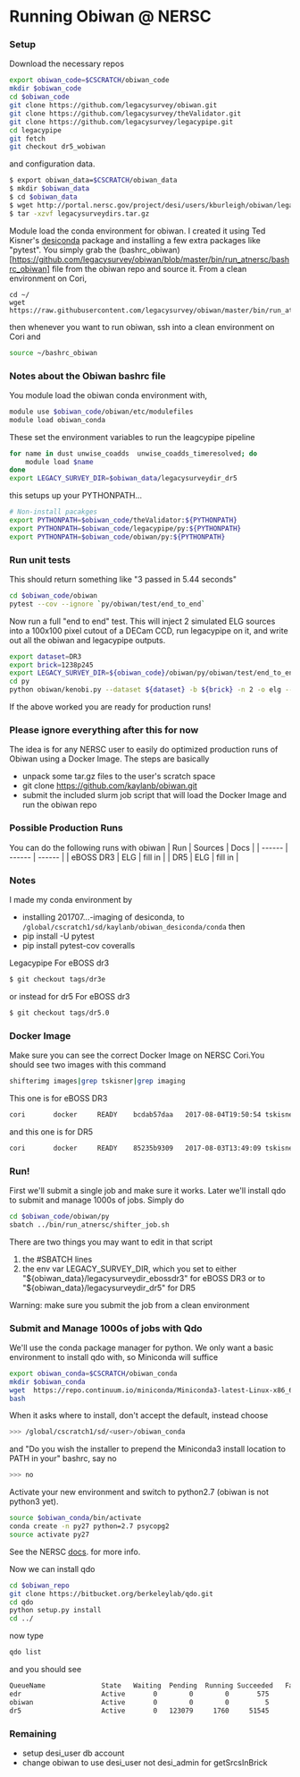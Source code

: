 # Running Obiwan @ NERSC

### Setup
Download the necessary repos
```sh
export obiwan_code=$CSCRATCH/obiwan_code
mkdir $obiwan_code
cd $obiwan_code
git clone https://github.com/legacysurvey/obiwan.git
git clone https://github.com/legacysurvey/theValidator.git
git clone https://github.com/legacysurvey/legacypipe.git
cd legacypipe
git fetch
git checkout dr5_wobiwan 
```

and configuration data.
```sh
$ export obiwan_data=$CSCRATCH/obiwan_data
$ mkdir $obiwan_data
$ cd $obiwan_data
$ wget http://portal.nersc.gov/project/desi/users/kburleigh/obiwan/legacysurveydirs.tar.gz
$ tar -xzvf legacysurveydirs.tar.gz 
```

Module load the conda environment for obiwan. I created it using Ted Kisner's [desiconda](https://github.com/desihub/desiconda.git) package and installing a few extra packages like "pytest". You simply grab the (bashrc_obiwan)[https://github.com/legacysurvey/obiwan/blob/master/bin/run_atnersc/bashrc_obiwan]
 file from the obiwan repo and source it. From a clean environment on Cori,
```
cd ~/
wget https://raw.githubusercontent.com/legacysurvey/obiwan/master/bin/run_atnersc/bashrc_obiwan
```
then whenever you want to run obiwan, ssh into a clean environment on Cori and
```sh
source ~/bashrc_obiwan
```

### Notes about the Obiwan bashrc file

You module load the obiwan conda environment with, 
```sh
module use $obiwan_code/obiwan/etc/modulefiles
module load obiwan_conda
```

These set the environment variables to run the leagcypipe pipeline
```sh
for name in dust unwise_coadds  unwise_coadds_timeresolved; do
    module load $name
done  
export LEGACY_SURVEY_DIR=$obiwan_data/legacysurveydir_dr5
```

this setups up your PYTHONPATH...
```sh
# Non-install pacakges
export PYTHONPATH=$obiwan_code/theValidator:${PYTHONPATH}
export PYTHONPATH=$obiwan_code/legacypipe/py:${PYTHONPATH}
export PYTHONPATH=$obiwan_code/obiwan/py:${PYTHONPATH}
```

### Run unit tests
This should return something like "3 passed in 5.44 seconds"
```sh
cd $obiwan_code/obiwan
pytest --cov --ignore `py/obiwan/test/end_to_end`
```

Now run a full "end to end" test. This will inject 2 simulated ELG sources into a 100x100 pixel cutout of a DECam CCD, run legacypipe on it, and write out all the obiwan and legacypipe outputs. 
```sh
export dataset=DR3
export brick=1238p245
export LEGACY_SURVEY_DIR=${obiwan_code}/obiwan/py/obiwan/test/end_to_end/legacypipedir_${brick}_dataset_${dataset}
cd py
python obiwan/kenobi.py --dataset ${dataset} -b ${brick} -n 2 -o elg --outdir ${dataset}_outdir --add_sim_noise
```
If the above worked you are ready for production runs!

### Please ignore everything after this for now

The idea is for any NERSC user to easily do optimized production runs of Obiwan using a Docker Image. The steps are basically
 - unpack some tar.gz files to the user's scratch space
 - git clone https://github.com/kaylanb/obiwan.git
 - submit the included slurm job script that will load the Docker Image and run the obiwan repo


### Possible Production Runs
You can do the following runs with obiwan
| Run | Sources | Docs |
| ------ | ------ | ------ |
| eBOSS DR3 | ELG | fill in |
| DR5 | ELG | fill in |

### Notes
I made my conda environment by 
* installing 201707...-imaging of desiconda, to 
`/global/cscratch1/sd/kaylanb/obiwan_desiconda/conda`
then
* pip install -U pytest
* pip install pytest-cov coveralls 

Legacypipe
For eBOSS dr3
```sh
$ git checkout tags/dr3e
```
or instead for dr5
For eBOSS dr3
```sh
$ git checkout tags/dr5.0
```




### Docker Image
Make sure you can see the correct Docker Image on NERSC Cori.You should see two images with this command
```sh
shifterimg images|grep tskisner|grep imaging
```
This one is for eBOSS DR3
```sh
cori       docker     READY    bcdab57daa   2017-08-04T19:50:54 tskisner/desiconda:1.1.9-imaging-py27
```
and this one is for DR5
```sh
cori       docker     READY    85235b9309   2017-08-03T13:49:09 tskisner/desiconda:1.1.9-imaging
```

### Run!
First we'll submit a single job and make sure it works. Later we'll install qdo to submit and manage 1000s of jobs. Simply do
```sh
cd $obiwan_code/obiwan/py
sbatch ../bin/run_atnersc/shifter_job.sh
```
There are two things you may want to edit in that script
 1) the #SBATCH lines
 2) the env var LEGACY_SURVEY_DIR, which you set to either "${obiwan_data}/legacysurveydir_ebossdr3" for eBOSS DR3 or to "${obiwan_data}/legacysurveydir_dr5" for DR5

Warning: make sure you submit the job from a clean environment

### Submit and Manage 1000s of jobs with Qdo
We'll use the conda package manager for python. We only want a basic environment to install qdo with, so Miniconda will suffice
```sh
export obiwan_conda=$CSCRATCH/obiwan_conda
mkdir $obiwan_conda
wget  https://repo.continuum.io/miniconda/Miniconda3-latest-Linux-x86_64.sh
bash 
```
When it asks where to install, don't accept the default, instead choose
```sh
>>> /global/cscratch1/sd/<user>/obiwan_conda
```
and "Do you wish the installer to prepend the Miniconda3 install location
to PATH in your" bashrc, say no
```sh
>>> no
```
Activate your new environment and switch to python2.7 (obiwan is not python3 yet).
```sh
source $obiwan_conda/bin/activate
conda create -n py27 python=2.7 psycopg2
source activate py27
```
See the NERSC [docs](http://www.nersc.gov/users/data-analytics/data-analytics-2/python/anaconda-python/#toc-anchor-3). for more info. 

Now we can install qdo
```sh
cd $obiwan_repo
git clone https://bitbucket.org/berkeleylab/qdo.git
cd qdo
python setup.py install
cd ../
```
now type
```sh
qdo list
```
and you should see
```sh
QueueName              State   Waiting  Pending  Running Succeeded   Failed
edr                    Active       0        0        0       575        0
obiwan                 Active       0        0        0         5        1
dr5                    Active       0   123079     1760     51545      673
```

### Remaining
* setup desi_user db account 
* change obiwan to use desi_user not desi_admin for getSrcsInBrick

